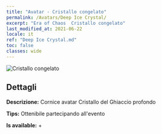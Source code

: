 ```yaml
---
title: "Avatar - Cristallo congelato"
permalink: /Avatars/Deep Ice Crystal/
excerpt: "Era of Chaos  Cristallo congelato"
last_modified_at: 2021-06-22
locale: it
ref: "Deep Ice Crystal.md"
toc: false
classes: wide
---
```

 ![Cristallo congelato](/images/a/avatarFrame_91.png)

## Dettagli

 **Descrizione:** Cornice avatar Cristallo del Ghiaccio profondo 

 **Tips:** Ottenibile partecipando all'evento 

 **Is available:**  + 

